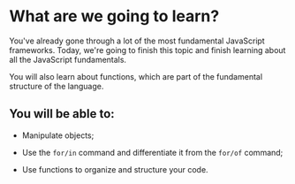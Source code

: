 # What are we going to learn?

You've already gone through a lot of the most fundamental JavaScript frameworks. Today, we're going to finish this topic and finish learning about all the JavaScript fundamentals.

You will also learn about functions, which are part of the fundamental structure of the language.

## You will be able to:

- Manipulate objects;

- Use the `for/in` command and differentiate it from the `for/of` command;

- Use functions to organize and structure your code.